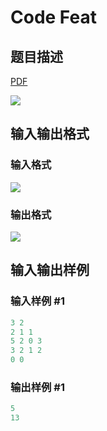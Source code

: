 # Code Feat

## 题目描述

[problemUrl]: https://uva.onlinejudge.org/index.php?option=com_onlinejudge&Itemid=8&category=117&page=show_problem&problem=2854

[PDF](https://uva.onlinejudge.org/external/117/p11754.pdf)

![](https://cdn.luogu.com.cn/upload/vjudge_pic/UVA11754/32298c9e57055dfda9f1f95dd26a078fe1e03f37.png)

## 输入输出格式

### 输入格式

![](https://cdn.luogu.com.cn/upload/vjudge_pic/UVA11754/7116a0bc6bf56a48f9df3e293b782181c6fee335.png)

### 输出格式

![](https://cdn.luogu.com.cn/upload/vjudge_pic/UVA11754/264a0de69cadb63313cdf5409291cd6946776de2.png)

## 输入输出样例

### 输入样例 #1

```cpp
3 2
2 1 1
5 2 0 3
3 2 1 2
0 0
```


### 输出样例 #1

```cpp
5
13
```


